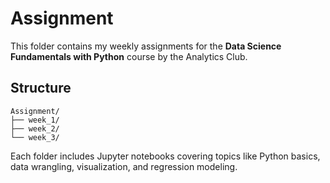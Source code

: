 # Assignment

This folder contains my weekly assignments for the **Data Science Fundamentals with Python** course by the Analytics Club.

## Structure

```
Assignment/
├── week_1/
├── week_2/
└── week_3/
```

Each folder includes Jupyter notebooks covering topics like Python basics, data wrangling, visualization, and regression modeling.
